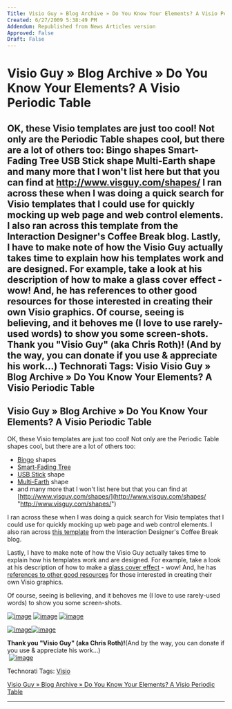 ```yaml
---
Title: Visio Guy » Blog Archive » Do You Know Your Elements? A Visio Periodic Table
Created: 6/27/2009 5:38:49 PM
Addendum: Republished from News Articles version
Approved: False
Draft: False
---
```

# Visio Guy » Blog Archive » Do You Know Your Elements? A Visio Periodic Table
OK, these Visio templates are just too cool! Not only are the Periodic Table shapes cool, but there are a lot of others too:  Bingo shapes  Smart-Fading Tree  USB Stick shape   Multi-Earth shape  and many more that I won't list here but that you can find at http://www.visguy.com/shapes/  I ran across these when I was doing a quick search for Visio templates that I could use for quickly mocking up web page and web control elements. I also ran across this template from the Interaction Designer's Coffee Break blog.  Lastly, I have to make note of how the Visio Guy actually takes time to explain how his templates work and are designed. For example, take a look at his description of how to make a glass cover effect - wow! And, he has references to other good resources for those interested in creating their own Visio graphics.  Of course, seeing is believing, and it behoves me (I love to use rarely-used words) to show you some screen-shots.      Thank you "Visio Guy" (aka Chris Roth)! (And by the way, you can donate if you use & appreciate his work...)   Technorati Tags: Visio  Visio Guy » Blog Archive » Do You Know Your Elements? A Visio Periodic Table
---

## Visio Guy » Blog Archive » Do You Know Your Elements? A Visio Periodic Table


OK, these Visio templates are just too cool! Not only are the Periodic Table shapes cool, but there are a lot of others too:


- [Bingo](http://www.visguy.com/2008/01/23/visio-bingo-template/) shapes
- [Smart-Fading Tree](http://www.visguy.com/2007/12/03/smartshape-tutorial-fading-trees/)
- [USB Stick](http://www.visguy.com/2007/12/03/smartshape-tutorial-fading-trees/) shape
- [Multi-Earth](http://www.visguy.com/2007/06/06/multi-earth-shape/) shape
- and many more that I won't list here but that you can find at [http://www.visguy.com/shapes/](http://www.visguy.com/shapes/ "http://www.visguy.com/shapes/")



I ran across these when I was doing a quick search for Visio templates that I could use for quickly mocking up web page and web control elements. I also ran across [this template](http://www.guuui.com/issues/02_07.php) from the Interaction Designer's Coffee Break blog.



Lastly, I have to make note of how the Visio Guy actually takes time to explain how his templates work and are designed. For example, take a look at his description of how to make a [glass cover effect](http://www.visguy.com/2008/03/18/how-to-draw-glass-in-visio/) - wow! And, he has [references to other good resources](http://www.visguy.com/2007/05/04/data-graphics-resources/) for those interested in creating their own Visio graphics.



Of course, seeing is believing, and it behoves me (I love to use rarely-used words) to show you some screen-shots.



[![image](http://by1.storage.msn.com/y1p2B_z1PZsOWKMoioljn3v5fqq-7J1yr1UjY0XJFMBJU_SoJnxjDclqLGOhHTnlMdPeHx7paHEpI6NtLmK1aCHddhUbK9Rl6Ae?PARTNER=WRITER)](http://by1.storage.msn.com/y1p2B_z1PZsOWK7Os36abJRpYfizrrebR2b9TG79Zkqo15B4gDywM3MJ9nafFXrylyJLXcQ4aRfBLoF1Ribs8VLBAgKXLGQw9Qq?PARTNER=WRITER) [![image](http://by1.storage.msn.com/y1p2B_z1PZsOWIbGYCaa8oUhUHrRRf93Em1DzFtiLKo1UtP-eb3Sx6RZvhyX2H1u83JCVd8w53DWUML4aySfAx1NijaWJJN9sHd?PARTNER=WRITER)](http://by1.storage.msn.com/y1p2B_z1PZsOWJp74kYe_EsgxKv-y2Hy9zqJZITOgOuH8tS4XeiT9OHuaH_oZ1PHcHtRfiiLJLDiJHxZZkI3o8mr1JaimKRQprG?PARTNER=WRITER) [![image](http://by1.storage.msn.com/y1p2B_z1PZsOWKR7cFrkm1CqiK3jQY8HtY-ORHLTV03khR1a12krZkQ3kOZgrVwV9mpIM8-BgtU7RPzPw59z7_GNfVfj5hzs6ft?PARTNER=WRITER)](http://by1.storage.msn.com/y1p2B_z1PZsOWJ_wiQjdQxn9pmQH8f1U6D_7OTp0817smTlgmRX4gNZUVnp0-a9d9JADzVdt5T5JXEJudTJqo1Sesvja9Nvcblp?PARTNER=WRITER)



[![image](http://by1.storage.msn.com/y1p2B_z1PZsOWLt9DLaCyakriVzCc48REnOQ2x7Mg1pb6Useo0fgDMjEZzPllnHXHGG--QzfqAkvjIvoQAIX6jzce7tEK4Vv4so?PARTNER=WRITER)](http://by1.storage.msn.com/y1p2B_z1PZsOWIUCmavlGRtaDCshdne4-cHCt61iE9I3Xm6nZA9xbballqHykjCCiZXRcMaWg59HW-Mu_7t0q1juBHCBcAyZ2H-?PARTNER=WRITER)[![image](http://by1.storage.msn.com/y1p2B_z1PZsOWIVxenzCKYnjbw4hHMWLfYqdbd9SYjTGSSL_eyhkMt_kD0tWdp_8XTqB6OnfptbE83zzafgUdYVL9WCdFmTf53d?PARTNER=WRITER)](http://by1.storage.msn.com/y1p2B_z1PZsOWLq7czCM905jJGA5GgSNcciWRRRvflJkftAALRs1ggaz6ajbTpF_6CkYTw9otAsLuZXPm7S3WgxWIlQNATO1x8m?PARTNER=WRITER)



**Thank you "Visio Guy" (aka Chris Roth)!**(And by the way, you can donate if you use & appreciate his work...)       
 [![image](http://byfiles.storage.msn.com/y1pVsZrE6WdSxrPdfupNrazCEt-2S4dZq2kOF502MgBn4AC-NiClTro0bkaR7rBbT-z7VQyfHkVs8A?PARTNER=WRITER)](http://www.visguy.com/about/)


Technorati Tags: [Visio](http://technorati.com/tags/Visio)


[Visio Guy » Blog Archive » Do You Know Your Elements? A Visio Periodic Table](http://www.visguy.com/2008/02/23/do-you-know-your-elements-a-visio-periodic-table/)


<script src="/DesktopModules/itcMetaPost/js/m.js" type="text/javascript"></script>


---

